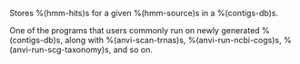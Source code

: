 Stores %(hmm-hits)s for a given %(hmm-source)s in a %(contigs-db)s.

One of the programs that users commonly run on newly generated %(contigs-db)s, along with %(anvi-scan-trnas)s, %(anvi-run-ncbi-cogs)s, %(anvi-run-scg-taxonomy)s, and so on.
